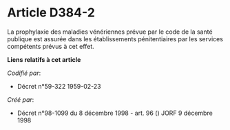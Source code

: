 # Article D384-2

La prophylaxie des maladies vénériennes prévue par le code de la santé publique est assurée dans les établissements
pénitentiaires par les services compétents prévus à cet effet.

**Liens relatifs à cet article**

_Codifié par_:

  - Décret n°59-322 1959-02-23

_Créé par_:

  - Décret n°98-1099 du 8 décembre 1998 - art. 96 () JORF 9 décembre 1998
